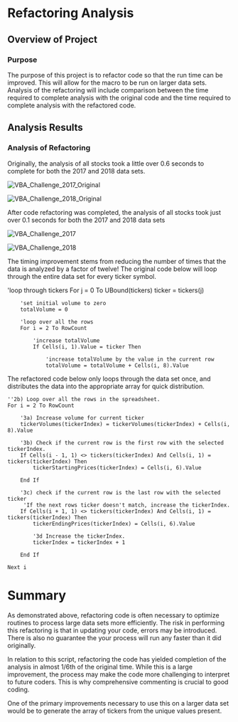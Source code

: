 # Refactoring Analysis

## Overview of Project

### Purpose

The purpose of this project is to refactor code so that the run time can be improved. This will allow for the macro to be run on larger data sets. Analysis of the refactoring will include comparison between the time required to complete analysis with the original code and the time required to complete analysis with the refactored code.

## Analysis Results

### Analysis of Refactoring

Originally, the analysis of all stocks took a little over 0.6 seconds to complete for both the 2017 and 2018 data sets. 

![VBA_Challenge_2017_Original](https://user-images.githubusercontent.com/40553064/117520565-658dfe80-af6e-11eb-8f4a-9d4367d26177.PNG)

![VBA_Challenge_2018_Original](https://user-images.githubusercontent.com/40553064/117520593-89514480-af6e-11eb-957a-9ed0e22f3a7c.PNG)

After code refactoring was completed, the analysis of all stocks took just over 0.1 seconds for both the 2017 and 2018 data sets


![VBA_Challenge_2017](https://user-images.githubusercontent.com/40553064/117520561-60c94a80-af6e-11eb-9a98-e27289f2d1e5.PNG)

![VBA_Challenge_2018](https://user-images.githubusercontent.com/40553064/117520599-90785280-af6e-11eb-80ed-4445cbcc12f9.PNG)

The timing improvement stems from reducing the number of times that the data is analyzed by a factor of twelve! The original code below will loop through the entire data set for every ticker symbol.

'loop through tickers
For j = 0 To UBound(tickers)
        ticker = tickers(j)
    
        'set initial volume to zero
        totalVolume = 0
        
        'loop over all the rows
        For i = 2 To RowCount
            
            'increase totalVolume
            If Cells(i, 1).Value = ticker Then
                
                'increase totalVolume by the value in the current row
                totalVolume = totalVolume + Cells(i, 8).Value

The refactored code below only loops through the data set once, and distributes the data into the appropriate array for quick distribution.

    ''2b) Loop over all the rows in the spreadsheet.
    For i = 2 To RowCount
    
        '3a) Increase volume for current ticker
        tickerVolumes(tickerIndex) = tickerVolumes(tickerIndex) + Cells(i, 8).Value
        
        '3b) Check if the current row is the first row with the selected tickerIndex.
        If Cells(i - 1, 1) <> tickers(tickerIndex) And Cells(i, 1) = tickers(tickerIndex) Then
            tickerStartingPrices(tickerIndex) = Cells(i, 6).Value
            
        End If
        
        '3c) check if the current row is the last row with the selected ticker
         'If the next rows ticker doesn't match, increase the tickerIndex.
        If Cells(i + 1, 1) <> tickers(tickerIndex) And Cells(i, 1) = tickers(tickerIndex) Then
            tickerEndingPrices(tickerIndex) = Cells(i, 6).Value
            
            '3d Increase the tickerIndex.
            tickerIndex = tickerIndex + 1
            
        End If
    
    Next i

# Summary 
As demonstrated above, refactoring code is often necessary to optimize routines to process large data sets more efficiently. The risk in performing this refactoring is that in updating your code, errors may be introduced. There is also no guarantee the your process will run any faster than it did originally.

In relation to this script, refactoring the code has yielded completion of the analysis in almost 1/6th of the original time. While this is a large improvement, the process may make the code more challenging to interpret to future coders. This is why comprehensive commenting is crucial to good coding.

One of the primary improvements necessary to use this on a larger data set would be to generate the array of tickers from the unique values present.
